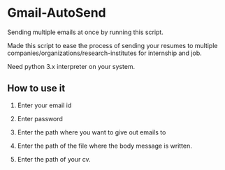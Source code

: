 # Gmail-AutoSend

Sending multiple emails at once by running this script.

Made this script to ease the process of sending your resumes to multiple companies/organizations/research-institutes for internship and job.

Need python 3.x interpreter on your system.

## **How to use it**

1. Enter your email id

2. Enter password

3. Enter the path where you want to give out emails to

4. Enter the path of the file where the body message is written.

5. Enter the path of your cv.


